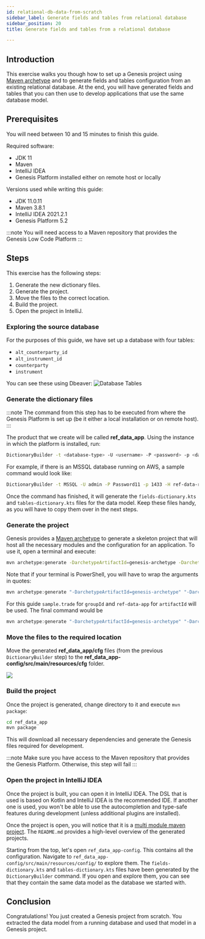 ```yaml
---
id: relational-db-data-from-scratch
sidebar_label: Generate fields and tables from relational database
sidebar_position: 20
title: Generate fields and tables from a relational database

---
```

## Introduction ##
This exercise walks you though how to set up a Genesis project using [Maven archetype](https://maven.apache.org/guides/introduction/introduction-to-archetypes.html) and to generate fields and tables configuration from an existing relational database. At the end, you will have generated fields and tables that you can then use to develop applications that use the same database model.

## Prerequisites ##

You will need between 10 and 15 minutes to finish this guide.

Required software: 
 - JDK 11
 - Maven
 - IntelliJ IDEA
 - Genesis Platform installed either on remote host or locally

Versions used while writing this guide:
 - JDK 11.0.11
 - Maven 3.8.1
 - IntelliJ IDEA 2021.2.1
 - Genesis Platform 5.2

:::note
You will need access to a Maven repository that provides the Genesis Low Code Platform
:::

## Steps ##

This exercise has the following steps:
1. Generate the new dictionary files. 
2. Generate the project.
3. Move the files to the correct location.
4. Build the project.
5. Open the project in IntelliJ.

### Exploring the source database ###
For the purposes of this guide, we have set up a database with four tables:
 - `alt_counterparty_id`
 - `alt_instrument_id`
 - `counterparty`
 - `instrument`

You can see these using Dbeaver:
![Database Tables](/img/dbeaver-screenshot.png)

### Generate the dictionary files ###
:::note
The command from this step has to be executed from where the Genesis Platform is set up (be it either a local installation or on remote host).
:::

The product that we create will be called **ref_data_app**. Using the instance in which the platform is installed, run:
```bash
DictionaryBuilder -t <database-type> -U <username> -P <password> -p <database-port> -H <database-host> -d tradingapp --product <product-name> -o <output-directory> -i 200 --tables <comma-separated-table-names>
```
For example, if there is an MSSQL database running on AWS, a sample command would look like:
```bash
DictionaryBuilder -t MSSQL -U admin -P Password11 -p 1433 -H ref-data-rdb.clatr30sknco.eu-west-2.rds.amazonaws.com -d tradingapp --product ref_data_app -o ref_data_app/ -i 200 --tables alt_counterparty_id,alt_instrument_id,counterparty,instrument
```

Once the command has finished, it will generate the `fields-dictionary.kts` and `tables-dictionary.kts` files for the data model. Keep these files handy, as you will have to copy them over in the next steps.

### Generate the project ###
Genesis provides a [Maven archetype](https://maven.apache.org/guides/introduction/introduction-to-archetypes.html) to generate a skeleton project that will host all the necessary modules and the configuration for an application. To use it, open a terminal and execute:
```bash
mvn archetype:generate -DarchetypeArtifactId=genesis-archetype -DarchetypeGroupId=global.genesis -DgroupId=<group_id> -Dversion=1.0.0-SNAPSHOT -DinteractiveMode=true -DarchetypeVersion=5.2.0 -DartifactId=<artifact_id>
```

Note that if your terminal is PowerShell, you will have to wrap the arguments in quotes:
```powershell
mvn archetype:generate "-DarchetypeArtifactId=genesis-archetype" "-DarchetypeGroupId=global.genesis" "-DgroupId=<group_id>" "-Dversion=1.0.0-SNAPSHOT" "-DinteractiveMode=true" "-DarchetypeVersion=5.2.0" "-DartifactId=<artifact_id>"
```

For this guide `sample.trade` for `groupId` and `ref-data-app` for `artifactId` will be used. The final command would be
```powershell
mvn archetype:generate "-DarchetypeArtifactId=genesis-archetype" "-DarchetypeGroupId=global.genesis" "-DgroupId=sample.trade" "-Dversion=1.0.0-SNAPSHOT" "-DinteractiveMode=true" "-DarchetypeVersion=5.2.0" "-DartifactId=ref_data_app"
```

### Move the files to the required location ###

Move the generated **ref_data_app/cfg** files (from the previous `DictionaryBuilder` step) to the **ref_data_app-config/src/main/resources/cfg** folder.

![](/img/copy-generated-script-files-inside-ref_data_app-script-config.png)

### Build the project ###
Once the project is generated, change directory to it and execute `mvn package`:

```bash
cd ref_data_app
mvn package
```

This will download all necessary dependencies and generate the Genesis files required for development.

:::note
Make sure you have access to the Maven repository that provides the Genesis Platform. Otherwise, this step will fail
:::

### Open the project in IntelliJ IDEA ####

Once the project is built, you can open it in IntelliJ IDEA. The DSL that is used is based on Kotlin and IntelliJ IDEA is the recommended IDE. If another one is used, you won't be able to use the autocompletion and type-safe features during development (unless additional plugins are installed).

Once the project is open, you will notice that it is a [multi module maven project](https://maven.apache.org/guides/mini/guide-multiple-modules.html). The `README.md` provides a high-level overview of the generated projects. 

Starting from the top, let's open `ref_data_app-config`. This contains all the configuration. Navigate to `ref_data_app-config/src/main/resources/config/` to explore them. The `fields-dictionary.kts` and `tables-dictionary.kts` files have been generated by the `DictionaryBuilder` command. If you open and explore them, you can see that they contain the same data model as the database we started with.

## Conclusion ##
Congratulations! You just created a Genesis project from scratch. You extracted the data model from a running database and used that model in a Genesis project.